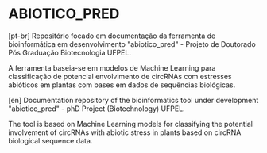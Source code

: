 # ABIOTICO_PRED

[pt-br]
Repositório focado em documentação da ferramenta de bioinformática em desenvolvimento "abiotico_pred" - Projeto de Doutorado Pós Graduação Biotecnologia UFPEL.

A ferramenta baseia-se em modelos de Machine Learning para classificação de potencial envolvimento de circRNAs com estresses abióticos em plantas com bases em dados de sequências biológicas.

[en]
Documentation repository of the bioinformatics tool under development "abiotico_pred" - phD Project (Biotechnology) UFPEL.

The tool is based on Machine Learning models for classifying the potential involvement of circRNAs with abiotic stress in plants based on circRNA biological sequence data.